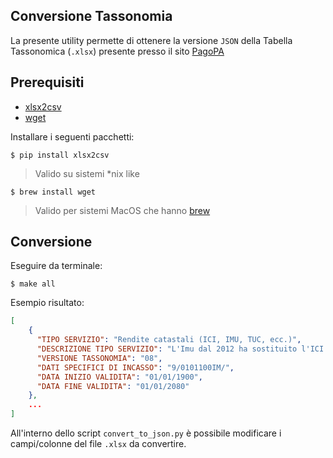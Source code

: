 ## Conversione Tassonomia

La presente utility permette di ottenere la versione `JSON` della Tabella Tassonomica (`.xlsx`) presente presso il sito [PagoPA](https://drive.google.com/file/d/13xOd__Qd4pwKHr3wjE-73NAB2O7UKmIt/view
)

## Prerequisiti 

- [xlsx2csv](https://pypi.org/project/xlsx2csv/)
- [wget](https://www.gnu.org/software/wget/)

Installare i seguenti pacchetti:
```
$ pip install xlsx2csv
```
> Valido su sistemi *nix like
```
$ brew install wget
```
> Valido per sistemi MacOS che hanno [brew](https://brew.sh/index_it)

## Conversione 

Eseguire da terminale: 

```
$ make all
```

Esempio risultato:

```json
[
    {
      "TIPO SERVIZIO": "Rendite catastali (ICI, IMU, TUC, ecc.)",
      "DESCRIZIONE TIPO SERVIZIO": "L'Imu dal 2012 ha sostituito l'ICI. La legge 147/2013 inserisce l'IMU, insieme alla Tasi e alla Tari nella IUC (imposta unica comunale). La legge di bilancio 2020 ha modificato la disciplina dell'Imu-Tasi eliminando quest'ultima e accorpandola allaa \"nuova IMU\". Il presupposto dell'IMU \u00e8 il possesso di fabbricati, escluse le abitazioni principali; aree fabbricabili e terreni agricoli.",
      "VERSIONE TASSONOMIA": "08",
      "DATI SPECIFICI DI INCASSO": "9/0101100IM/",
      "DATA INIZIO VALIDITA": "01/01/1900",
      "DATA FINE VALIDITA": "01/01/2080"
    },
	...
]
```

All'interno dello script `convert_to_json.py` è possibile modificare i campi/colonne del file `.xlsx` da convertire.





